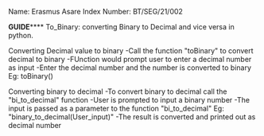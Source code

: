 Name: Erasmus Asare 
Index Number: BT/SEG/21/002


**********GUIDE**************
To_Binary:
    converting Binary to Decimal and vice versa in python.

Converting Decimal value to binary
    -Call the function "toBinary" to convert decimal to binary
    -FUnction would prompt user to enter a decimal number as input
    -Enter the decimal number and the number is converted to binary
        Eg: toBinary()
    
Converting binary to decimal
    -To convert binary to decimal call the "bi_to_decimal" function
    -User is prompted to input a binary number
    -The input is passed as a parameter to the function "bi_to_decimal" 
        Eg: "binary_to_decimal(User_input)"
    -The result is converted and printed out as decimal number